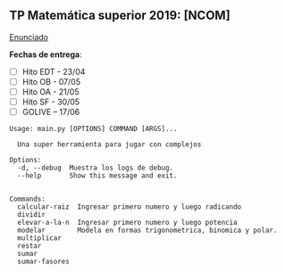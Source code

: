 ## TP Matemática superior 2019: [NCOM]

[Enunciado](https://www.campusvirtual.frba.utn.edu.ar/especialidad/pluginfile.php/12407/mod_forum/attachment/164453/Trabajo%20Pr%C3%A1ctico%20-%201er%20Cuatrimestre%202019.pdf)

**Fechas de entrega**:

- [ ] Hito EDT - 23/04
- [ ] Hito OB - 07/05
- [ ] Hito OA - 21/05
- [ ] Hito SF - 30/05
- [ ] GOLIVE – 17/06

```
Usage: main.py [OPTIONS] COMMAND [ARGS]...

  Una super herramienta para jugar con complejos

Options:
  -d, --debug  Muestra los logs de debug.
  --help       Show this message and exit.
  

Commands:
  calcular-raiz  Ingresar primero numero y luego radicando
  dividir
  elevar-a-la-n  Ingresar primero numero y luego potencia
  modelar        Modela en formas trigonometrica, binomica y polar.
  multiplicar
  restar
  sumar
  sumar-fasores
```

